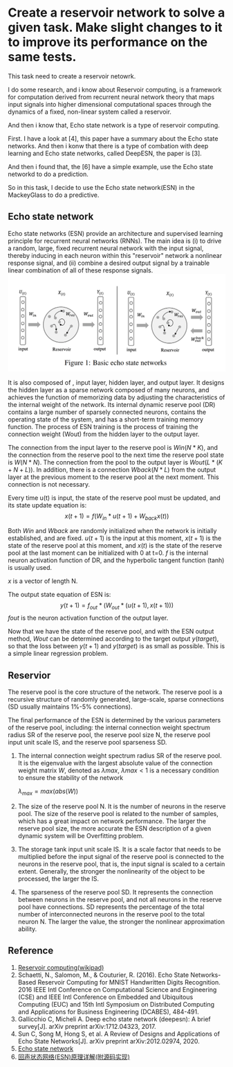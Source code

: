 # Create a reservoir network to solve a given task. Make slight changes to it to improve its performance on the same tests.
This task need to create a reservoir netowrk. 

I do some research, and i know about Reservoir computing, is a framework for computation derived from recurrent neural network theory that maps input signals into higher dimensional computational spaces through the dynamics of a fixed, non-linear system called a reservoir.

And then i know that, Echo state network is a type of reservoir computing. 

First. I have a look at [4], this paper have a summary about the Echo state networks. And then i konw that there is a type of combation with deep learning and Echo state networks, called DeepESN, the paper is [3].

And then i found that, the [6] have a simple example, use the Echo state networkd to do a prediction.

So in this task, I decide to use the Echo state network(ESN) in the MackeyGlass to do a predictive.

## Echo state network
Echo state networks (ESN) provide an architecture and supervised learning principle for recurrent neural networks (RNNs). The main idea is (i) to drive a random, large, fixed recurrent neural network with the input signal, thereby inducing in each neuron within this "reservoir" network a nonlinear response signal, and (ii) combine a desired output signal by a trainable linear combination of all of these response signals.
![basic_esn](img/basic_esn.png)

It is also composed of , input layer, hidden layer, and output layer. 
It designs the hidden layer as a sparse network composed of many neurons, and achieves the function of memorizing data by adjusting the characteristics of the internal weight of the network.
Its internal dynamic reserve pool (DR) contains a large number of sparsely connected neurons, contains the operating state of the system, and has a short-term training memory function.
The process of ESN training is the process of training the connection weight (Wout) from the hidden layer to the output layer.

The connection from the input layer to the reserve pool is $Win (N*K)$, and the connection from the reserve pool to the next time the reserve pool state is $W (N*N)$. The connection from the pool to the output layer is $Wout (L*(K+N+L))$. 
In addition, there is a connection $Wback (N*L)$ from the output layer at the previous moment to the reserve pool at the next moment. This connection is not necessary.

Every time u(t) is input, the state of the reserve pool must be updated, and its state update equation is:
$$
x(t+1) = f(W_{in} * u(t+1) + W_{back}x(t))
$$

Both $Win$ and $Wback$ are randomly initialized when the network is initially established, and are fixed. 
$u(t+1)$ is the input at this moment, $x(t+1)$ is the state of the reserve pool at this moment, and $x(t)$ is the state of the reserve pool at the last moment can be initialized with 0 at t=0. 
$f$ is the internal neuron activation function of DR, and the hyperbolic tangent function (tanh) is usually used.

$x$ is a vector of length N.

The output state equation of ESN is:
$$
y(t+1) = f_{out} * (W_{out} * (u(t+1), x(t+1)))
$$
$fout$ is the neuron activation function of the output layer.

Now that we have the state of the reserve pool, and with the ESN output method, $Wout$ can be determined according to the target output $y(target)$, so that the loss between $y(t+1)$ and $y(target)$ is as small as possible. This is a simple linear regression problem.

## Reservior
The reserve pool is the core structure of the network. 
The reserve pool is a recursive structure of randomly generated, large-scale, sparse connections (SD usually maintains 1%-5% connections).

The final performance of the ESN is determined by the various parameters of the reserve pool, including: the internal connection weight spectrum radius SR of the reserve pool, the reserve pool size N, the reserve pool input unit scale IS, and the reserve pool sparseness SD.
1. The internal connection weight spectrum radius SR of the reserve pool.
It is the eigenvalue with the largest absolute value of the connection weight matrix $W$, denoted as $λmax$, $λmax<1$ is a necessary condition to ensure the stability of the network

    $\lambda_{max}=max(abs(W))$

2. The size of the reserve pool N. 
It is the number of neurons in the reserve pool. The size of the reserve pool is related to the number of samples, which has a great impact on network performance. The larger the reserve pool size, the more accurate the ESN description of a given dynamic system will be Overfitting problem.
3. The storage tank input unit scale IS. 
   It is a scale factor that needs to be multiplied before the input signal of the reserve pool is connected to the neurons in the reserve pool, that is, the input signal is scaled to a certain extent. Generally, the stronger the nonlinearity of the object to be processed, the larger the IS.
4. The sparseness of the reserve pool SD. 
   It represents the connection between neurons in the reserve pool, and not all neurons in the reserve pool have connections. SD represents the percentage of the total number of interconnected neurons in the reserve pool to the total neuron N. The larger the value, the stronger the nonlinear approximation ability.

## Reference 
1. [Reservoir computing(wikipad)](https://en.wikipedia.org/wiki/Reservoir_computing)
2. Schaetti, N., Salomon, M., & Couturier, R. (2016). Echo State Networks-Based Reservoir Computing for MNIST Handwritten Digits Recognition. 2016 IEEE Intl Conference on Computational Science and Engineering (CSE) and IEEE Intl Conference on Embedded and Ubiquitous Computing (EUC) and 15th Intl Symposium on Distributed Computing and Applications for Business Engineering (DCABES), 484-491.
3. Gallicchio C, Micheli A. Deep echo state network (deepesn): A brief survey[J]. arXiv preprint arXiv:1712.04323, 2017.
4. Sun C, Song M, Hong S, et al. A Review of Designs and Applications of Echo State Networks[J]. arXiv preprint arXiv:2012.02974, 2020.
5. [Echo state network](http://www.scholarpedia.org/article/Echo_state_network)
6. [回声状态网络(ESN)原理详解(附源码实现)](https://blog.csdn.net/zwqhehe/article/details/77025035)